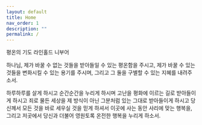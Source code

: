 ```yaml
---
layout: default
title: Home
nav_order: 1
description: ""
permalink: /
---
```


평온의 기도  라인홀드 니부어

하나님,
제가 바꿀 수 없는 것들을
받아들일 수 있는 평온함을 주시고,
제가 바꿀 수 있는 것들을
변화시킬 수 있는 용기를 주시며,
그리고 그 둘을 구별할 수 있는 지혜를 내려주소서.

하루하루를 살게 하시고
순간순간을 누리게 하시며
고난을 평화에 이르는 길로 받아들이게 하시고
죄로 물든 세상을 제 방식이 아닌
그분처럼 있는 그대로 받아들이게 하시고
당신께서 모든 것을 바로 세우실 것을 믿게 하셔서
이곳에 사는 동안 사리에 맞는 행복을,
그리고 저곳에서 당신과 더불어 영원토록 온전한 행복을
누리게 하소서.